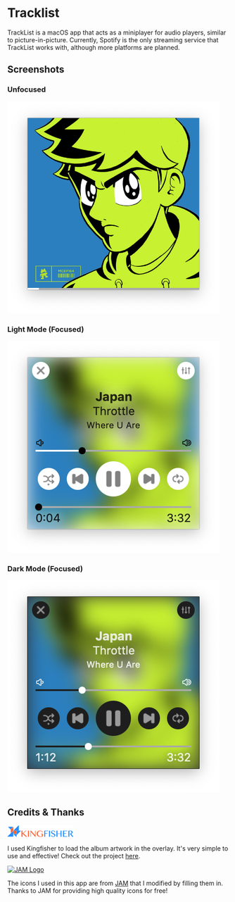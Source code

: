 # Tracklist
TrackList is a macOS app that acts as a miniplayer for audio players, similar to picture-in-picture. Currently, Spotify is the only streaming service that TrackList works with, although more platforms are planned.

## Screenshots

### Unfocused
![TrackList unfocused view](Resources/Unfocused.png)

### Light Mode (Focused)
![TrackList light mode](Resources/LightMode.png)

### Dark Mode (Focused)
![TrackList dark mode](Resources/DarkMode.png)

## Credits & Thanks

<a href="https://github.com/onevcat/Kingfisher">
<img src="https://raw.githubusercontent.com/onevcat/Kingfisher/master/images/logo.png" alt="Kingfisher Logo" title="Kingfisher" width="150"/></a>

I used Kingfisher to load the album artwork in the overlay. It's very simple to use and effective! Check out the project [here][kingfisher-repo].

<a href="https://jam-icons.com">
<img src="https://camo.githubusercontent.com/c38125769f8c15e5d37c46fa755b5f2d1a8a3186/68747470733a2f2f6a616d2d69636f6e732e636f6d2f7374617469632f696d672f6c6f676f2e737667" alt="JAM Logo" title="JAM" width="100"/></a>

The icons I used in this app are from [JAM][JAM-website] that I modified by filling them in. Thanks to JAM for providing high quality icons for free!

[kingfisher-repo]: https://github.com/onevcat/Kingfisher
[JAM-website]: https://jam-icons.com
